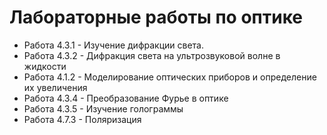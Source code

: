 # Лабораторные работы по оптике
- Работа 4.3.1 - Изучение дифракции света.
- Работа 4.3.2 - Дифракция света на ультрозвуковой волне в жидкости
- Работа 4.1.2 - Моделирование оптических приборов и определение их увеличения
- Работа 4.3.4 - Преобразование Фурье в оптике
- Работа 4.3.5 - Изучение голограммы
- Работа 4.7.3 - Поляризация
